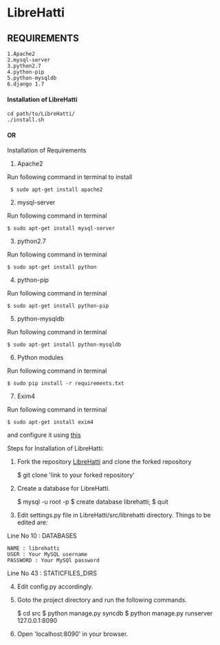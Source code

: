 LibreHatti
==========

REQUIREMENTS
------------
    1.Apache2
    2.mysql-server
    3.python2.7
    4.python-pip
    5.python-mysqldb
    6.django 1.7

#### Installation of LibreHatti
    
    cd path/to/LibreHatti/
    ./install.sh
    
#### OR

Installation of Requirements

1) Apache2

Run following command in terminal to install
    
     $ sudo apt-get install apache2
     
2) mysql-server

Run following command in terminal
    
    $ sudo apt-get install mysql-server
    
3) python2.7

Run following command in terminal
    
    $ sudo apt-get install python
    
4) python-pip

Run following command in terminal
    
    $ sudo apt-get install python-pip

5) python-mysqldb

Run following command in terminal
    
    $ sudo apt-get install python-mysqldb

6) Python modules

Run following command in terminal
    
    $ sudo pip install -r requirements.txt

7) Exim4

Run following command in terminal

    $ sudo apt-get install exim4

and configure it using [this](https://jasvirsinghgrewal91.wordpress.com/2013/06/23/e-mail-server-exim4/)


Steps for Installation of LibreHatti:

1) Fork the repository [LibreHatti](https://github.com/GreatDevelopers/LibreHatti/) and clone the forked repository
    
    $ git clone 'link to your forked repository'

2) Create a database for LibreHatti.
    
    $ mysql -u root -p
    $ create database librehatti;
    $ quit
    
3) Edit settings.py file in LibreHatti/src/librehatti directory. Things to be edited are:

Line No 10 : DATABASES
    
    NAME : librehatti
    USER : Your MySQL username
    PASSWORD : Your MySQl password
    
Line No 43 : STATICFILES_DIRS

4) Edit config.py accordingly.
    
5) Goto the project directory and run the following commands.
    
    $ cd src
    $ python manage.py syncdb
    $ python manage.py runserver 127.0.0.1:8090
    
6) Open 'localhost:8090' in your browser.
